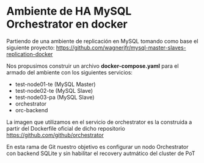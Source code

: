 # Ambiente de HA MySQL Orchestrator en docker

Partiendo de una ambiente de replicación en MySQL tomando como base el siguiente proyecto: https://github.com/wagnerjfr/mysql-master-slaves-replication-docker

Nos propusimos construir un archivo **docker-compose.yaml** para el armado del ambiente con los siguientes servicios:
* test-node01-te (MySQL Master)
* test-node02-te (MySQL Slave)
* test-node03-pa (MySQL Slave)
* orchestrator
* orc-backend

La imagen que utilizamos en el servicio de orchestrator es la construida a partir del Dockerfile oficial de dicho repositorio https://github.com/github/orchestrator

En esta rama de Git nuestro objetivo es configurar un nodo Orchestrator con backend SQLite y sin habilitar el recovery autmático del cluster de PoT